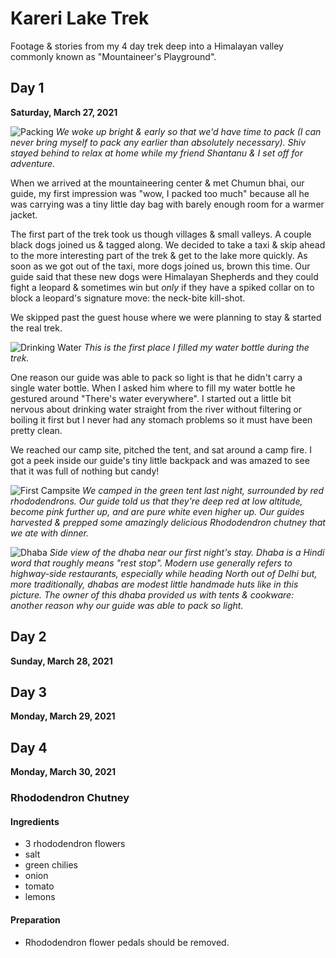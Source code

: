 
# Kareri Lake Trek

Footage & stories from my 4 day trek deep into a Himalayan valley commonly known as "Mountaineer's Playground".

## Day 1
**Saturday, March 27, 2021**

![Packing](/ipfs/QmaZJJAaDz9M3z1Byh3qJgMwk9uoYCt7p8sRAMq6cKXErS)
*We woke up bright & early so that we'd have time to pack (I can never bring myself to pack any earlier than absolutely necessary). Shiv stayed behind to relax at home while my friend Shantanu & I set off for adventure.*

When we arrived at the mountaineering center & met Chumun bhai, our guide, my first impression was "wow, I packed too much" because all he was carrying was a tiny little day bag with barely enough room for a warmer jacket.

The first part of the trek took us though villages & small valleys. A couple black dogs joined us & tagged along. We decided to take a taxi & skip ahead to the more interesting part of the trek & get to the lake more quickly. As soon as we got out of the taxi, more dogs joined us, brown this time. Our guide said that these new dogs were Himalayan Shepherds and they could fight a leopard & sometimes win but *only* if they have a spiked collar on to block a leopard's signature move: the neck-bite kill-shot.

We skipped past the guest house where we were planning to stay & started the real trek.

![Drinking Water](/ipfs/QmRGG6z9woA9gDFz89a77nUNpcbjrBi8FvvrzBPSr8msow)
*This is the first place I filled my water bottle during the trek.*

One reason our guide was able to pack so light is that he didn't carry a single water bottle. When I asked him where to fill my water bottle he gestured around "There's water everywhere". I started out a little bit nervous about drinking water straight from the river without filtering or boiling it first but I never had any stomach problems so it must have been pretty clean.

We reached our camp site, pitched the tent, and sat around a camp fire. I got a peek inside our guide's tiny little backpack and was amazed to see that it was full of nothing but candy!

![First Campsite](/ipfs/QmcPMBMsLjMpgpFWX9eaWYhaL49rq2nML93RhdNAzauwmT)
*We camped in the green tent last night, surrounded by red rhododendrons. Our guide told us that they're deep red at low altitude, become pink further up, and are pure white even higher up. Our guides harvested & prepped some amazingly delicious Rhododendron chutney that we ate with dinner.*

![Dhaba](/ipfs/QmZjrGptBfocVygvHFPNQVj294eHXGZeZ7GJjWhSWnDUo2)
*Side view of the dhaba near our first night's stay. Dhaba is a Hindi word that roughly means "rest stop". Modern use generally refers to highway-side restaurants, especially while heading North out of Delhi but, more traditionally, dhabas are modest little handmade huts like in this picture. The owner of this dhaba provided us with tents & cookware: another reason why our guide was able to pack so light.*

## Day 2
**Sunday, March 28, 2021**

## Day 3
**Monday, March 29, 2021**

## Day 4
**Monday, March 30, 2021**

### Rhododendron Chutney

#### Ingredients
- 3 rhododendron flowers
- salt
- green chilies 
- onion
- tomato
- lemons

#### Preparation
- Rhododendron flower pedals should be removed. 
